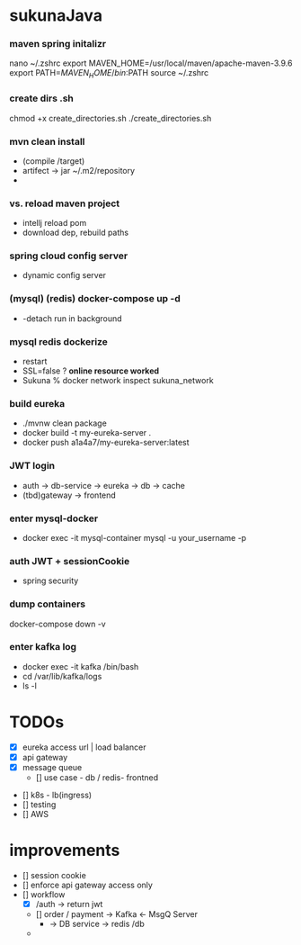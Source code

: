 # sukunaJava

### maven spring initalizr
nano ~/.zshrc
export MAVEN_HOME=/usr/local/maven/apache-maven-3.9.6
export PATH=$MAVEN_HOME/bin:$PATH
source ~/.zshrc

### create dirs .sh
chmod +x create_directories.sh
./create_directories.sh


### mvn clean install  
- (compile /target)
- artifect -> jar ~/.m2/repository
- 
### vs. reload maven project 
- intellj reload pom 
- download dep, rebuild paths


### spring cloud config server
- dynamic config server

### (mysql) (redis) docker-compose up -d
- -detach run in background

### mysql redis dockerize
- restart
- SSL=false ? **online resource worked**
- Sukuna % docker network inspect sukuna_network


### build eureka 
- ./mvnw clean package
- docker build -t my-eureka-server .
- docker push a1a4a7/my-eureka-server:latest

### JWT login
- auth -> db-service -> eureka -> db -> cache
- (tbd)gateway -> frontend

### enter mysql-docker
- docker exec -it mysql-container mysql -u your_username -p


### auth JWT + sessionCookie
- spring security
### dump containers
docker-compose down -v

### enter kafka log
- docker exec -it kafka /bin/bash
- cd /var/lib/kafka/logs
- ls -l




# TODOs
- [x] eureka access url | load balancer
- [x] api gateway
- [x] message queue
  - [] use case - db / redis- frontned
- [] k8s - lb(ingress)
- [] testing
- [] AWS


# improvements
- [] session cookie
- [] enforce api gateway access only
- [] workflow
  - [x] /auth -> return jwt
  - [] order / payment -> Kafka <- MsgQ Server
    - -> DB service -> redis /db
  - 